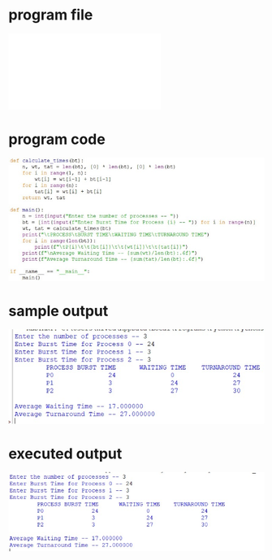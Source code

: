 # program file
![program file](FCFS_510.py)

# program code 
![program code](FCFS_CODE_510.jpg)

# sample output
![sample output](FCFS_IO_510.jpg)

# executed output
![executed output](FCFS_EO_510.jpg)
